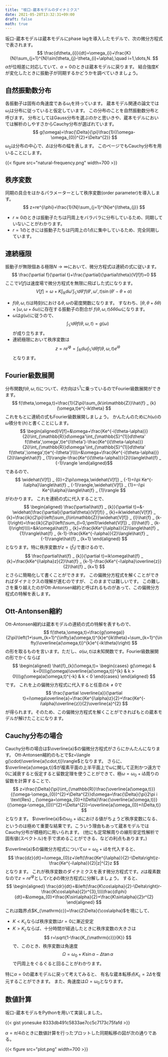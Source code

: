 ```yaml
---
title: "坂口-蔵本モデルのダイナミクス"
date: 2021-05-28T13:32:31+09:00
draft: false
math: true
---
```


坂口-蔵本モデルは蔵本モデルにphase lagを導入したモデルで、次の微分方程式で表されます。
$$
\frac{d\theta_{i}}{dt}=\omega_{i}+\frac{K}{N}\sum_{j=1}^{N}\sin(\theta_{j}-\theta_{i}+\alpha),\quad i=1,\dots,N.
$$
$\alpha$が位相差に対応していて、$\alpha=0$のときは蔵本モデルに戻ります。
結合強度$K$が変化したときに振動子が同期するかどうかを調べていきましょう。

## 自然振動数分布
各振動子は固有の角速度である$\omega_{i}$を持っています。
蔵本モデル関連の論文では$\omega_{i}$は分布に従っていると仮定しています。
この分布のことを自然振動数分布と呼びます。
分布としてはGauss分布を選ぶのかと思いきや、蔵本モデルにおいては解析のしやすさからCauchy分布が選ばれています。
$$
g(\omega)=\frac{\Delta}{\pi}\frac{1}{(\omega-\omega_{0})^{2}+\Delta^{2}}
$$
$\omega_{0}$は分布の中心で、$\Delta$は分布の幅を表します。
このページでもCauchy分布を用いることにします。

{{< figure src="natural-frequency.png" width=700 >}}

## 秩序変数
同期の具合をはかるパラメーターとして秩序変数(order parameter)を導入します。
$$
z=re^{i\phi}=\frac{1}{N}\sum_{j=1}^{N}e^{i\theta_{j}}
$$

- $r\approx0$のときは振動子たちは円周上をバラバラに分布しているため、同期していないことがわかります。
- $r=1$のときには振動子たちは円周上の1点に集中しているため、完全同期しています。

## 連続極限
振動子が無限個ある極限$N\to\infty$において、微分方程式は連続の式に従います。
$$
\frac{\partial f}{\partial t}+\frac{\partial}{\partial\theta}(V[f]f)=0
$$
ここで$V[f]$は速度場で微分方程式を無限に飛ばした式になります。
$$
V[f]=\omega+K\int_{\mathbb{R}}d\omega'\int_{\mathbb{S}^{1}}d\theta' f(\theta',\omega',t)\sin(\theta'-\theta+\alpha)
$$

- $f(\theta,\omega,t)$は時刻$t$における$\theta,\omega$の密度関数になります。
すなわち、$[\theta,\theta+\delta\theta)\times[\omega,\omega+\delta\omega)$に存在する振動子の割合が
$f(\theta,\omega,t)\delta\theta\delta\omega$になります。
- $\omega$は$g(\omega)$に従うので、
$$
\int_{\mathbb{S}^{1}}d\theta f(\theta,\omega,t)=g(\omega)
$$
が成り立ちます。
- 連続極限において秩序変数は
$$
z=re^{i\phi}=\int_{\mathbb{R}}d\omega\int_{\mathbb{S}^{1}}d\theta f(\theta,\omega,t)e^{i\theta}
$$
となります。

## Fourier級数展開
分布関数$f(\theta,\omega,t)$について、$\theta$方向は$\mathbb{S}^{1}$に乗っているのでFourier級数展開ができます。
$$
f(\theta,\omega,t)=\frac{1}{2\pi}\sum_{k\in\mathbb{Z}}\hat{f} _ {k}(\omega,t)e^{-ik\theta}
$$
これをもとに連続の式もFourier級数展開しましょう。
かんたんのために$h(\omega)$の$\omega$積分を$\langle h\rangle$と書くことにします。
$$
\begin{aligned}V[f]=&\omega+\frac{Ke^{-i(\theta-\alpha)}}{2i}\int_{\mathbb{R}}d\omega'\int_{\mathbb{S}^{1}}d\theta' f(\theta',\omega',t)e^{i\theta'}-\frac{Ke^{i(\theta-\alpha)}}{2i}\int_{\mathbb{R}}d\omega'\int_{\mathbb{S}^{1}}d\theta' f(\theta',\omega',t)e^{-i\theta'}\\\\=&\omega+\frac{Ke^{-i(\theta-\alpha)}}{2i}\langle\hat{f} _ {1}\rangle-\frac{Ke^{i(\theta-\alpha)}}{2i}\langle\hat{f} _ {-1}\rangle
\end{aligned}$$
であるので、
$$
\widehat{V[f]} _ {0}=2\pi\omega,\widehat{V[f]} _ {-1}=i\pi Ke^{-i\alpha}\langle\hat{f} _ {-1}\rangle,\widehat{V[f]} _ {1}=-i\pi Ke^{i\alpha}\langle\hat{f} _ {1}\rangle
$$
がわかります。
これを連続の式に代入することで、
$$
\begin{aligned}
\frac{\partial\hat{f} _ {k}}{\partial t}=&-\widehat{\frac{\partial}{\partial\theta}(V[f]f)} _ {k}=ik\widehat{V[f]f} _ {k}=\frac{ik}{2\pi}\left(\sum_{l\in\mathbb{Z}}\widehat{V[f]} _ {l}\hat{f} _ {k-l}\right)=\frac{ik}{2\pi}\left(\sum_{l=0,\pm1}\widehat{V[f]} _ {l}\hat{f} _ {k-l}\right)\\\\=&ik\omega\hat{f} _ {k}+\frac{kKe^{i\alpha}}{2}\langle\hat{f} _ {1}\rangle\hat{f} _ {k-1}-\frac{kKe^{-i\alpha}}{2}\langle\hat{f} _ {-1}\rangle\hat{f} _ {k+1}
\end{aligned}
$$
となります。特に秩序変数が$z=\langle\hat{f} _ {1}\rangle$で書けるので、
$$
\frac{\partial\hat{f} _ {k}}{\partial t}=ik\omega\hat{f} _ {k}+\frac{kKe^{i\alpha}z}{2}\hat{f} _ {k-1}-\frac{kKe^{-i\alpha}\overline{z}}{2}\hat{f} _ {k+1}
$$
とさらに簡略化して書くことができます。
この偏微分方程式を解くことができればダイナミクスの理解が進むのですが、
このままでは難しいです。
この難しさを乗り越えたのがOtt-Antonsen縮約と呼ばれるものがあって、この偏微分方程式の特解を表します。

## Ott-Antonsen縮約
Ott-Antonsen縮約は蔵本モデルの連続の式の特解を表すもので、
$$
f(\theta,\omega,t)=\frac{g(\omega)}{2\pi}\left(1+\sum_{k=1}^{\infty}a(\omega,t)^{k}e^{ik\theta}+\sum_{k=1}^{\infty}\overline{a(\omega,t)}^{k}e^{-ik\theta}\right)
$$
の形を取るものを言います。ただし、$a(\omega,t)$は未知関数です。Fourier級数展開の形でかくならば
$$
\begin{aligned}
\hat{f}_{k}(\omega,t)=
\begin{cases}
g(\omega) & k=0\\\\g(\omega)\overline{a(\omega,t)}^{k} & k > 0\\\\g(\omega)a(\omega,t)^{-k} & k < 0
\end{cases}
\end{aligned}
$$
です。
これを上の偏微分方程式に代入すると任意の$k\ne0$で
$$
\frac{\partial \overline{a}}{\partial t}=i\omega\overline{a}+\frac{Ke^{i\alpha}z}{2}+\frac{Ke^{-i\alpha}\overline{z}}{2}\overline{a}^{2}
$$
が得られます。そのため、この偏微分方程式を解くことができればもとの蔵本モデルが解けたことになります。


## Cauchy分布の場合
Cauchy分布の場合は$\overline{a}$の偏微分方程式がさらにかんたんになります。
Ott-Antonsen縮約のもとで$z=\langle g(\cdot)\overline{a(\cdot,t)}\rangle$となります。
さらに、$\overline{a(\omega,t)}$が複素平面の上半平面上で$\omega$に関して正則かつ遠方で$0$に減衰すると仮定すると留数定理を使うことができて、極$\omega=\omega_{0}+i\Delta$周りの留数を計算することで、
$$
z=\frac{\Delta}{\pi}\int_{\mathbb{R}}\frac{\overline{a(\omega,t)}}{(\omega-\omega_{0})^{2}+\Delta^{2}}d\omega=\frac{\Delta}{\pi}2\pi i \text{Res} _ {\omega=\omega_{0}+i\Delta}\frac{\overline{a(\omega,t)}}{(\omega-\omega_{0})^{2}+\Delta^{2}}=\overline{a(\omega_{0}+i\Delta,t)}
$$
となります。
$\overline{a}$の$\omega_{0}+i\Delta$における値がちょうど秩序変数になる、というのは極めて重要な結果です。こういう理由もあって蔵本モデルではCauchy分布が積極的に用いられます。
(他にも定常解周りの線形安定性解析で固有値(スペクトル)を手で求めることができる、などの利点もあります。)

$\overline{a}$の偏微分方程式について$\omega=\omega_{0}+i\Delta$を代入すると、
$$
\frac{dz}{dt}=i\omega_{0}z+\left(\frac{Ke^{i\alpha}}{2}-\Delta\right)z-\frac{Ke^{-i\alpha}}{2}|z|^{2}z
$$
となります。
これが秩序変数のダイナミクスを表す微分方程式です。$z$は複素数なので$z=re^{i\phi}$として$r$と$\phi$の微分方程式に分解しましょう。
すると、
$$
\begin{aligned}
\frac{dr}{dt}=&\left(\frac{K\cos\alpha}{2}-\Delta\right)r-\frac{K\cos\alpha}{2}r^{3},\\\\\frac{d\phi}{dt}=&\omega_{0}+\frac{K\sin\alpha}{2}+\frac{K\sin\alpha}{2}r^{2}
\end{aligned}
$$
これは臨界点$K_{\mathrm{c}}=\frac{2\Delta}{\cos\alpha}$を境にして、
- $K < K_{\mathrm{c}}$ならば秩序変数は$r=0$に漸近安定
- $K>K_{c}$ならば、十分時間が経過したときに秩序変数の大きさは
    $$
    r=\sqrt{1-\frac{K_{\mathrm{c}}}{K}}
    $$
    で、このとき、秩序変数は角速度
    $$
    \Omega=\omega_{0}+K\sin\alpha-\Delta\tan\alpha
    $$
    で円周上をぐるぐると回ることがわかります。

特に$\alpha=0$の蔵本モデルに戻って考えてみると、
有名な蔵本転移点$K_{\mathrm{c}}=2\Delta$を復元することができます。
また、角速度は$\Omega=\omega_{0}$となります。

## 数値計算
坂口-蔵本モデルをPythonを用いて実装しました。

{{< gist yonesuke 8333db491c5833ae7cc5c7173c75fafd >}}

$\alpha=\pi/4$のときに数値計算を行ったプロットした同期転移の図が次の通りである。

{{< figure src="plot.png" width=700 >}}